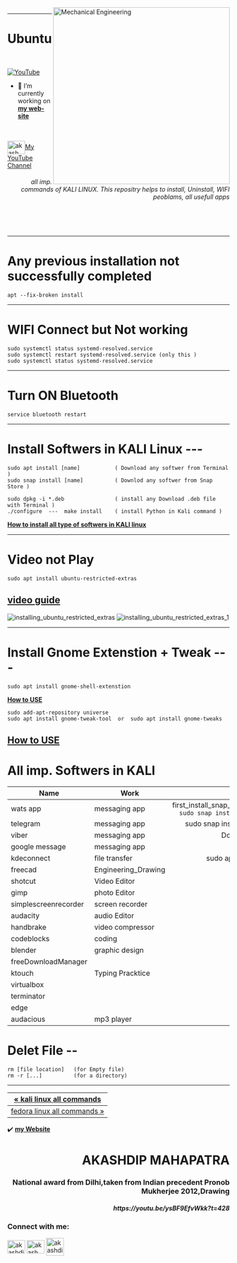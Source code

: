 <img align="right" alt="Mechanical Engineering" width="400" src="https://user-images.githubusercontent.com/81384987/206847394-741ff5c8-d2a9-4867-a983-995277d32653.png">

---

# Ubuntu

<br>

[![YouTube](https://yt3.ggpht.com/7tPHyFi7-QyTnhpc484ZzTuRp0fZSY-CUuykvzuKdKYIwt0fmw98SWMqwRy_7pZ6LQzEYJlvXA=s88-c-k-c0x00ffffff-no-rj-mo)](https://www.youtube.com/channel/UCxvmp634YDc41xCWOdvWqoQ)
<br>
- 🔭 I’m currently working on [**my web-site**](https://akashdip2001.github.io/linktree/)
<br>
<br>
<a href="https://www.youtube.com/c/akash aot" target="blank"><img align="center" src="https://raw.githubusercontent.com/rahuldkjain/github-profile-readme-generator/master/src/images/icons/Social/youtube.svg" alt="akash aot" height="30" width="40" />My YouTube Channel</a>
<br>

<h6 align="right">all imp. commands of KALI LINUX. This repositry helps to install, Uninstall, WIFI peoblams, all usefull apps </h6>
<br>
<br>

---
# Any previous installation not successfully completed
```
apt --fix-broken install
```
---

# WIFI Connect but Not working 
```
sudo systemctl status systemd-resolved.service 
sudo systemctl restart systemd-resolved.service (only this )
sudo systemctl status systemd-resolved.service 
```
---
# Turn ON Bluetooth
```
service bluetooth restart
```
---
# Install Softwers in KALI Linux ---
```
sudo apt install [name]           ( Download any softwer from Terminal )
sudo snap install [name]          ( Downlod any softwer from Snap Store )

sudo dpkg -i *.deb                ( install any Download .deb file with Terminal )
./configure  ---  make install    ( install Python in Kali command )
```       
       
[**How to install all type of softwers in KALI linux**](https://youtu.be/gkc-i7S4QKI)      

---
# Video not Play

```
sudo apt install ubuntu-restricted-extras
```
[**video guide**](https://youtu.be/gkc-i7S4QKI?t=247)
---

![installing_ubuntu_restricted_extras](https://user-images.githubusercontent.com/81384987/206844031-65d6e81b-aa8d-4366-82ea-02d9f91647fd.jpg)
![installing_ubuntu_restricted_extras_1](https://user-images.githubusercontent.com/81384987/206844034-338e29e9-b845-4162-8197-a7de7af758de.jpg)

---

# Install Gnome Extenstion + Tweak  --- 
```
sudo apt install gnome-shell-extenstion
```
[**How to USE**](https://youtu.be/gkc-i7S4QKI?t=356)
```
sudo add-apt-repository universe
sudo apt install gnome-tweak-tool  or  sudo apt install gnome-tweaks
```
[**How to USE**](https://youtu.be/gkc-i7S4QKI?t=532)
---
# All imp. Softwers in KALI

| Name      |   Work         |  Code        |
|-----------|--------------|:------------:|
| wats app | messaging app | first_install_snap_than_use_snap_command ```sudo snap install whatsapp-for-linux``` |
| telegram | messaging app | sudo snap install telegram-desktop |
| viber | messaging app | Downlod [`link`](https://www.viber.com/en/download/) |
| google message | messaging app |
| kdeconnect | file transfer | sudo apt install [name]
| freecad | Engineering_Drawing |
| shotcut | Video Editor |
| gimp | photo Editor |
| simplescreenrecorder | screen recorder |
| audacity | audio Editor |
| handbrake | video compressor |
| codeblocks | coding |
| blender | graphic design |
| freeDownloadManager |
| ktouch | Typing Pracktice |
| virtualbox |
| terminator |
| edge | 
| audacious | mp3 player |


# Delet File --  
```
rm [file location]   (for Empty file)
rm -r [...]          (for a directory)
```
---

| <a href="https://akashdip2001.github.io/kali-all-commands/#my-website-https-akashdip2001-github-io-linktree/" class="previous">&laquo; kali linux all commands</a> <br/> |
|-----------------------------------------------------------------------------------------------------------------------------|
| <a href="https://akashdip2001.github.io/fedora-all-imp-commands/" class="next">fedora linux all commands &raquo;</a> |


✔️ [**my Website**](https://akashdip2001.github.io/linktree/)
<h1 align="right">AKASHDIP MAHAPATRA</h1>
<h3 align="right">National award from Dilhi,taken from Indian precedent Pronob Mukherjee 2012,Drawing</h3>
<h5 align="right">https://youtu.be/ysBF9EfvWkk?t=428</h5>

<h3 align="left">Connect with me:</h3>
<p align="left">

<a href="https://linkedin.com/in/akashdip-mahapatra-330687204" target="blank"><img align="center" src="https://raw.githubusercontent.com/rahuldkjain/github-profile-readme-generator/master/src/images/icons/Social/linked-in-alt.svg" alt="akashdip-mahapatra-330687204" height="30" width="40" /></a>
<a href="https://www.youtube.com/c/akash aot" target="blank"><img align="center" src="https://raw.githubusercontent.com/rahuldkjain/github-profile-readme-generator/master/src/images/icons/Social/youtube.svg" alt="akash aot" height="30" width="40" /></a>
<a href="https://akashdip2001.github.io/linktree/" target="blank"><img align="center" src="https://yt3.ggpht.com/7tPHyFi7-QyTnhpc484ZzTuRp0fZSY-CUuykvzuKdKYIwt0fmw98SWMqwRy_7pZ6LQzEYJlvXA=s88-c-k-c0x00ffffff-no-rj-mo" alt="akashdip2001" height="40" width="40" /></a>

</p>
